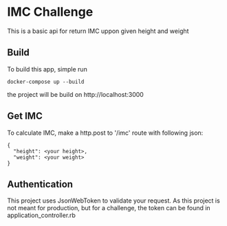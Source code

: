 # IMC Challenge

This is a basic api for return IMC uppon given height and weight


## Build

To build this app, simple run
```
docker-compose up --build
```
the project will be build on http://localhost:3000

## Get IMC

To calculate IMC, make a http.post to '/imc' route with following json:

```
{
  "height": <your height>,
  "weight": <your weight>
}
```

## Authentication

This project uses JsonWebToken to validate your request. As this project is not meant for production, but for a challenge, the token can be found in application_controller.rb
